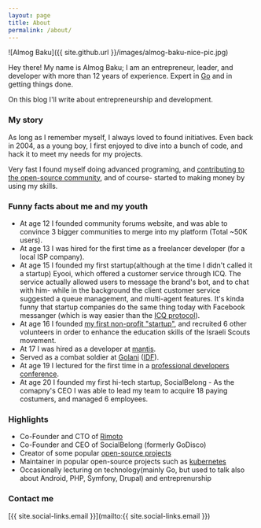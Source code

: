 ```yaml
---
layout: page
title: About
permalink: /about/
---
```


![Almog Baku]({{ site.github.url }}/images/almog-baku-nice-pic.jpg)

Hey there!
My name is Almog Baku; I am an entrepreneur, leader, and developer with more than 12 years of experience. Expert in
[Go](https://www.golang.org) and in getting things done.

On this blog I'll write about entrepreneurship and development.

### My story

As long as I remember myself, I always loved to found initiatives. Even back in 2004, as a young boy, I first enjoyed to
dive into a bunch of code, and hack it to meet my needs for my projects.

Very fast I found myself doing advanced programing, and [contributing to the open-source community](http://github.com/AlmogBaku),
and of course- started to making money by using my skills.

### Funny facts about me and my youth
 - At age 12 I founded community forums website, and was able to convince 3 bigger communities to merge into my platform
 (Total ~50K users).
 - At age 13 I was hired for the first time as a freelancer developer (for a local ISP company).
 - At age 15 I founded my first startup(although at the time I didn't called it a startup) Eyooi, which offered a customer service through ICQ. The service actually allowed users to message the brand's bot, and to chat with him- while in the background the client customer service suggested a queue management, and multi-agent features. It's kinda funny that startup companies do the same thing today with Facebook messanger (which is way easier than the [ICQ protocol](http://iserverd.khstu.ru/oscar/)).
 - At age 16 I founded [my first non-profit "startup"](http://www.zofim.org.il/magazin_item.asp?item_id=114306200464&troop_id=&past=archive),
 and recruited 6 other volunteers in order to enhance the education skills of the Israeli Scouts movement.
 - At 17 I was hired as a developer at [mantis](http://www.mantis.co.il).
 - Served as a combat soldier at [Golani](http://en.wikipedia.org/wiki/Golani_Brigade) ([IDF](http://www.idf.il/English/)).
 - At age 19 I lectured for the first time in a [professional developers conference](http://www.slideshare.net/AlmogBaku/drupal-javascript-14718275).
 - At age 20 I founded my first hi-tech startup, SocialBelong - As the comapny's CEO I was able to lead my team to acquire 18 paying costumers, and managed 6 employees.

### Highlights

 - Co-Founder and CTO of [Rimoto](http://www.rimoto.net)
 - Co-Founder and CEO of SocialBelong (formerly GoDisco)
 - Creator of some popular [open-source projects](http://github.com/AlmogBaku)
 - Maintainer in popular open-source projects such as [kubernetes](http://kubernetes.io)
 - Occasionally lecturing on technology(mainly Go, but used to talk also about Android, PHP, Symfony, Drupal) and entreprenurship 

### Contact me

[{{ site.social-links.email }}](mailto:{{ site.social-links.email }})
